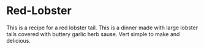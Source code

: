 # Red-Lobster
This is a recipe for a red lobster tail. This is a dinner made with large lobster tails covered with buttery garlic herb sause. Vert simple to make and delicious.
